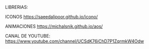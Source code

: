 LIBRERIAS:

  ICONOS
  https://saeedalipoor.github.io/icono/

  ANIMACIONES
  https://michalsnik.github.io/aos/

CANAL DE YOUTUBE:
  https://www.youtube.com/channel/UCSdK76iChD7P1ZqrmkW4Odw


